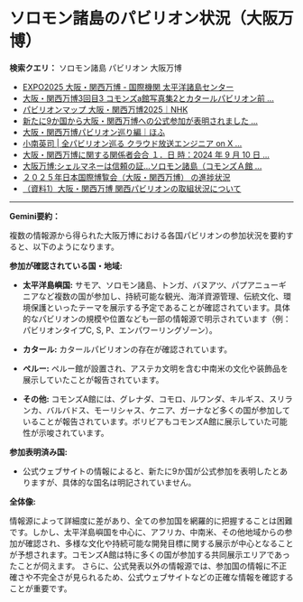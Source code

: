 # ソロモン諸島のパビリオン状況（大阪万博）

**検索クエリ：** ソロモン諸島 パビリオン 大阪万博

- [EXPO2025 大阪・関西万博 - 国際機関 太平洋諸島センター](https://pic.or.jp/featured_word/10255/)
- [大阪・関西万博3回目3 コモンズa館写真集2とカタールパビリオン前 ...](https://ameblo.jp/bomuu/entry-12895014892.html)
- [パビリオンマップ 大阪・関西万博2025｜NHK](https://www3.nhk.or.jp/news/special/osaka_expo/pavilion/)
- [新たに9か国から大阪・関西万博への公式参加が表明されました ...](https://www.expo2025.or.jp/news/news-20220531-01/)
- [大阪・関西万博パビリオン巡り編｜ほふ](https://note.com/matugeya/n/nedf39f8182d6)
- [小南英司 | 全パビリオン巡る クラウド放送エンジニア on X ...](https://twitter.com/eijikominami/status/1913533480979538364)
- [大阪・関西万博に関する関係者会合 １．日 時：2024 年 9 月 10 日 ...](https://www.cas.go.jp/jp/seisaku/osaka_kansai_banpaku/pdf/r60910_siryou1.pdf)
- [大阪万博:シェルマネーは信頼の証…ソロモン諸島（コモンズＡ館 ...](https://www.yomiuri.co.jp/expo2025/now/20250523-OYO1T50009/)
- [２０２５年日本国際博覧会（大阪・関西万博） の進捗状況](https://www.cas.go.jp/jp/seisaku/expo_suisin_honbu/kankei_renraku/dai5/siryou1.pdf)
- [（資料1）大阪・関西万博 関西パビリオンの取組状況について](https://www.kouiki-kansai.jp/material/files/group/3/1-170shiryo1.pdf)


---

**Gemini要約：**

複数の情報源から得られた大阪万博における各国パビリオンの参加状況を要約すると、以下のようになります。

**参加が確認されている国・地域:**

* **太平洋島嶼国:**  サモア、ソロモン諸島、トンガ、バヌアツ、パプアニューギニアなど複数の国が参加し、持続可能な観光、海洋資源管理、伝統文化、環境保護といったテーマを展示する予定であることが確認されています。具体的なパビリオンの規模や位置なども一部の情報源で明示されています（例：パビリオンタイプC, S, P、エンパワーリングゾーン）。

* **カタール:** カタールパビリオンの存在が確認されています。

* **ペルー:** ペルー館が設置され、アステカ文明を含む中南米の文化や装飾品を展示していたことが報告されています。

* **その他:** コモンズA館には、グレナダ、コモロ、ルワンダ、キルギス、スリランカ、バルバドス、モーリシャス、ケニア、ガーナなど多くの国が参加していることが報告されています。ボリビアもコモンズA館に展示していた可能性が示唆されています。

**参加表明済み国:**

* 公式ウェブサイトの情報によると、新たに9か国が公式参加を表明したとありますが、具体的な国名は明記されていません。


**全体像:**

情報源によって詳細度に差があり、全ての参加国を網羅的に把握することは困難です。しかし、太平洋島嶼国を中心に、アフリカ、中南米、その他地域からの参加が確認され、多様な文化や持続可能な開発目標に関する展示が中心となることが予想されます。コモンズA館は特に多くの国が参加する共同展示エリアであったことが伺えます。  さらに、公式発表以外の情報源では、参加国の情報に不正確さや不完全さが見られるため、公式ウェブサイトなどの正確な情報を確認することが重要です。

